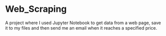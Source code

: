 # Web_Scraping

A project where I used Jupyter Notebook to get data from a web page, save it to my files and then send me an email when it reaches a specified price. 
